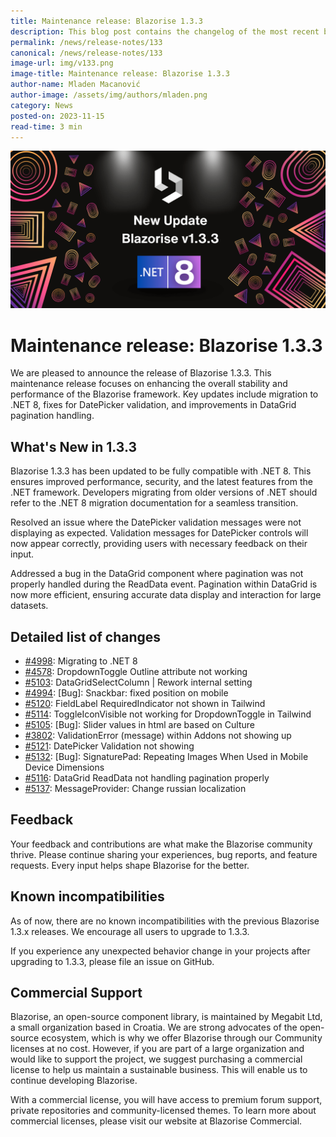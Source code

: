 ```yaml
---
title: Maintenance release: Blazorise 1.3.3
description: This blog post contains the changelog of the most recent bug fixes included in the Blazorise v1.3.3 release.
permalink: /news/release-notes/133
canonical: /news/release-notes/133
image-url: img/v133.png
image-title: Maintenance release: Blazorise 1.3.3
author-name: Mladen Macanović
author-image: /assets/img/authors/mladen.png
category: News
posted-on: 2023-11-15
read-time: 3 min
---
```


![Maintenance release: Blazorise 1.3.3](img/v133.png)

# Maintenance release: Blazorise 1.3.3

We are pleased to announce the release of Blazorise 1.3.3. This maintenance release focuses on enhancing the overall stability and performance of the Blazorise framework. Key updates include migration to .NET 8, fixes for DatePicker validation, and improvements in DataGrid pagination handling.

## What's New in 1.3.3

Blazorise 1.3.3 has been updated to be fully compatible with .NET 8. This ensures improved performance, security, and the latest features from the .NET framework. Developers migrating from older versions of .NET should refer to the .NET 8 migration documentation for a seamless transition.

Resolved an issue where the DatePicker validation messages were not displaying as expected. Validation messages for DatePicker controls will now appear correctly, providing users with necessary feedback on their input.

Addressed a bug in the DataGrid component where pagination was not properly handled during the ReadData event. Pagination within DataGrid is now more efficient, ensuring accurate data display and interaction for large datasets.

## Detailed list of changes

- [#4998](https://github.com/Megabit/Blazorise/pull/4998): Migrating to .NET 8
- [#4578](https://github.com/Megabit/Blazorise/issues/4578): DropdownToggle Outline attribute not working
- [#5103](https://github.com/Megabit/Blazorise/pull/5103): DataGridSelectColumn | Rework internal setting
- [#4994](https://github.com/Megabit/Blazorise/issues/4994): [Bug]: Snackbar: fixed position on mobile
- [#5120](https://github.com/Megabit/Blazorise/issues/5120): FieldLabel RequiredIndicator not shown in Tailwind
- [#5114](https://github.com/Megabit/Blazorise/issues/5114): ToggleIconVisible not working for DropdownToggle in Tailwind
- [#5105](https://github.com/Megabit/Blazorise/issues/5105): [Bug]: Slider values in html are based on Culture
- [#3802](https://github.com/Megabit/Blazorise/issues/3802): ValidationError (message) within Addons not showing up
- [#5121](https://github.com/Megabit/Blazorise/issues/5121): DatePicker Validation not showing
- [#5132](https://github.com/Megabit/Blazorise/issues/5132): [Bug]: SignaturePad: Repeating Images When Used in Mobile Device Dimensions
- [#5116](https://github.com/Megabit/Blazorise/issues/5116): DataGrid ReadData not handling pagination properly
- [#5137](https://github.com/Megabit/Blazorise/issues/5137): MessageProvider: Change russian localization

## Feedback

Your feedback and contributions are what make the Blazorise community thrive. Please continue sharing your experiences, bug reports, and feature requests. Every input helps shape Blazorise for the better.

## Known incompatibilities

As of now, there are no known incompatibilities with the previous Blazorise 1.3.x releases. We encourage all users to upgrade to 1.3.3.

If you experience any unexpected behavior change in your projects after upgrading to 1.3.3, please file an issue on GitHub.

## Commercial Support

Blazorise, an open-source component library, is maintained by Megabit Ltd, a small organization based in Croatia. We are strong advocates of the open-source ecosystem, which is why we offer Blazorise through our Community licenses at no cost. However, if you are part of a large organization and would like to support the project, we suggest purchasing a commercial license to help us maintain a sustainable business. This will enable us to continue developing Blazorise.

With a commercial license, you will have access to premium forum support, private repositories and community-licensed themes. To learn more about commercial licenses, please visit our website at Blazorise Commercial.
